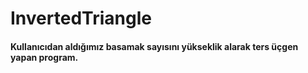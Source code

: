 # InvertedTriangle

#### Kullanıcıdan aldığımız basamak sayısını yükseklik alarak ters üçgen yapan program.
